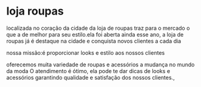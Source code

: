<h1>  loja roupas </h1>



<p>localizada no coração da cidade da loja de roupas traz para o mercado o que 
a de melhor para seu estilo.ela foi aberta ainda esse ano, a loja de roupas já é
destaque na cidade e conquista novos clientes a cada dia</p>

<p>nossa missão:é proporcionar looks e estilo aos nossos clientes </p>

<p>oferecemos muita variedade de roupas e acessórios a mudança no mundo da moda
O atendimento é ótimo, ela pode te dar dicas de looks e acessórios garantindo qualidade e satisfação dos nossos clientes.,</p>
